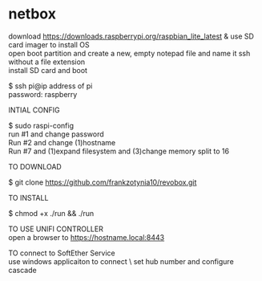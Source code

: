 # netbox

download https://downloads.raspberrypi.org/raspbian_lite_latest & use SD card imager to install OS \
open boot partition and create a new, empty notepad file and name it ssh without a file extension \
install SD card and boot

$ ssh pi@ip address of pi \
password: raspberry

INTIAL CONFIG 

$ sudo raspi-config \
run #1 and change password \
Run #2 and change (1)hostname \
Run #7 and (1)expand filesystem and (3)change memory split to 16 

TO DOWNLOAD

$ git clone https://github.com/frankzotynia10/revobox.git

TO INSTALL

$ chmod +x ./run && ./run

TO USE UNIFI CONTROLLER \
open a browser to https://hostname.local:8443

TO connect to SoftEther Service \
use windows applicaiton to connect \ 
set hub number and configure cascade
